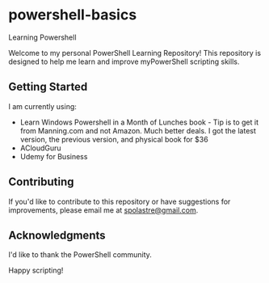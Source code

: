 # powershell-basics
Learning Powershell 

Welcome to my personal PowerShell Learning Repository! This repository is designed to help me learn and improve myPowerShell scripting skills.

## Getting Started

I am currently using: 

- Learn Windows Powershell in a Month of Lunches book - Tip is to get it from Manning.com and not Amazon.  Much better deals. 
 I got the latest version, the previous version, and physical book for $36
- ACloudGuru
- Udemy for Business

## Contributing

If you'd like to contribute to this repository or have suggestions for improvements, please email me at [spolastre@gmail.com](mailto:spolastre@gmail.com).


## Acknowledgments

I'd like to thank the PowerShell community.

Happy scripting!
